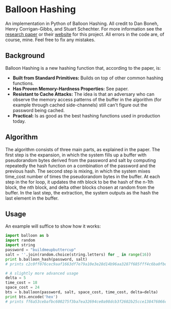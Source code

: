 # Balloon Hashing

An implementation in Python of Balloon Hashing. All credit to Dan Boneh, Henry Corrigan-Gibbs, and Stuart Schechter. For more information see
the [research paper](https://eprint.iacr.org/2016/027.pdf) or their [website](https://crypto.stanford.edu/balloon/) for this project. All errors in the code are, of course, mine. Feel free to fix any mistakes.

## Background

Balloon Hashing is a new hashing function that, according to the paper, is:
  * **Built from Standard Primitives:** Builds on top of other common hashing functions.
  * **Has Proven Memory-Hardness Properties:** See paper.
  * **Resistant to Cache Attacks:** The idea is that an adversary who can observe the memory access patterns of the buffer in the algorithm (for example through cached side-channels) still can't figure out the password being cached.
  * **Practical:** Is as good as the best hashing functions used in production today.

## Algorithm
The algorithm consists of three main parts, as explained in the paper. The first step is the expansion, in which the system fills 
up a buffer with pseudorandom bytes derived from the password and salt by computing repeatedly the hash function on a combination 
of the password and the previous hash. The second step is mixing, in which the system mixes time_cost number of times the pseudorandom
bytes in the buffer. At each step in the for loop, it updates the nth block to be the hash of the n-1th block, the nth block, 
and delta other blocks chosen at random from the buffer. In the last step, the extraction, the system outputs as the hash the last 
element in the buffer.


## Usage

An example will suffice to show how it works:

```python
import balloon as b
import random
import string
password = "buildmeupbuttercup"
salt = ''.join(random.choice(string.letters) for _ in range(16))
print b.balloon_hash(password, salt)
# prints c2c0ff076cec9aaf1663df7e79a10e3e28d14b96aa3287f685fff4c6ba0fbda9

# A slightly more advanced usage
delta = 5
time_cost = 18
space_cost = 24
bts = b.balloon(password, salt, space_cost, time_cost, delta=delta)
print bts.encode('hex')
# prints ff6a53cebafbc600275f3ba7ea32694ce0a98dcb3f2602b25cce138476066c56

```